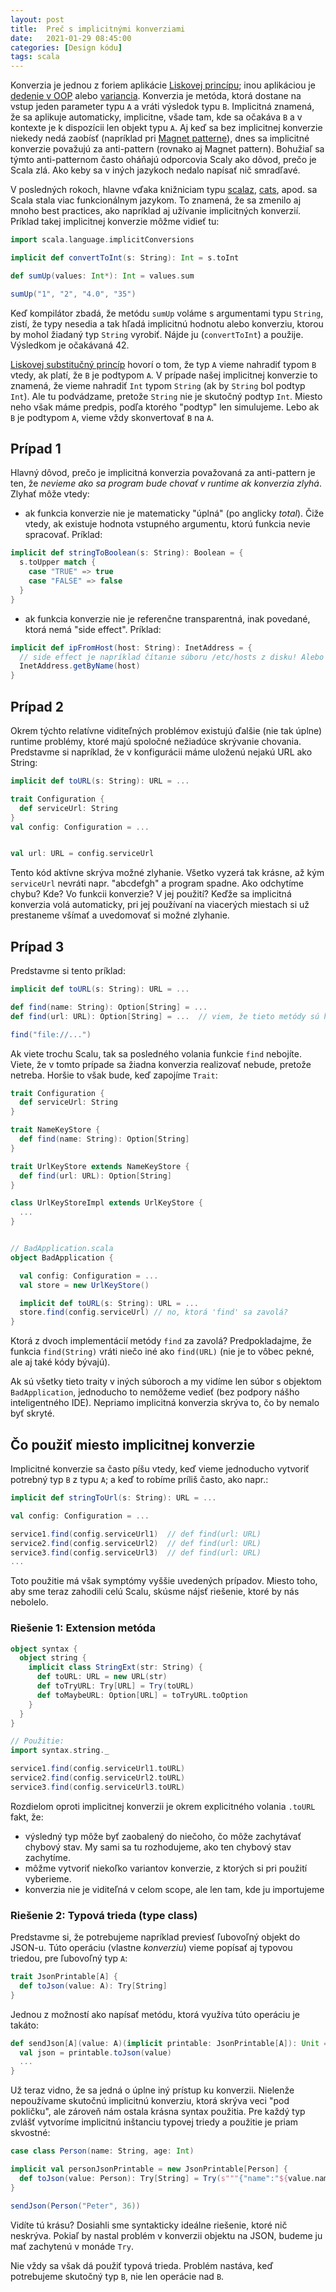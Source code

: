 ```yaml
---
layout: post
title:  Preč s implicitnými konverziami
date:   2021-01-29 08:45:00
categories: [Design kódu]
tags: scala
---
```


Konverzia je jednou z foriem aplikácie [Liskovej princípu][liskov]; inou aplikáciou je [dedenie v OOP][liskov-oop] alebo [variancia][liskov-variance].
Konverzia je metóda, ktorá dostane na vstup jeden parameter typu `A` a vráti výsledok typu `B`. Implicitná znamená, že sa aplikuje
automaticky, implicitne, všade tam, kde sa očakáva `B` a v kontexte je k dispozícii len objekt typu `A`. Aj keď sa
bez implicitnej konverzie niekedy nedá zaobísť (napríklad pri [Magnet patterne][magnet-pattern]), dnes sa implicitné konverzie
považujú za anti-pattern (rovnako aj Magnet pattern). Bohužiaľ sa týmto anti-patternom často oháňajú
odporcovia Scaly ako dôvod, prečo je Scala zlá. Ako keby sa v iných jazykoch nedalo napísať nič smradľavé.




V posledných rokoch, hlavne vďaka knižniciam typu [scalaz][scalaz], [cats][cats], apod. sa Scala stala viac funkcionálnym jazykom. To znamená,
že sa zmenilo aj mnoho best practices, ako napríklad aj užívanie implicitných konverzií. Príklad takej implicitnej konverzie
môžme vidieť tu:

```scala
import scala.language.implicitConversions

implicit def convertToInt(s: String): Int = s.toInt

def sumUp(values: Int*): Int = values.sum

sumUp("1", "2", "4.0", "35")
```

Keď kompilátor zbadá, že metódu `sumUp` voláme s argumentami typu `String`, zistí, že typy nesedia a tak hľadá implicitnú
hodnotu alebo konverziu, ktorou by mohol žiadaný typ `String` vyrobiť. Nájde ju (`convertToInt`) a použije. Výsledkom
je očakávaná 42.

[Liskovej substitučný princíp][liskov] hovorí o tom, že typ `A` vieme nahradiť typom `B` vtedy, ak platí, že `B` je podtypom `A`. V prípade našej implicitnej konverzie to znamená, že vieme nahradiť `Int` typom `String` (ak by `String` bol podtyp `Int`). Ale tu podvádzame, pretože `String` nie je skutočný podtyp `Int`. Miesto neho však máme predpis, podľa ktorého "podtyp" len simulujeme. Lebo ak `B` je podtypom `A`, vieme vždy skonvertovať `B` na `A`. 

## Prípad 1

Hlavný dôvod, prečo je implicitná konverzia považovaná za anti-pattern je ten, že *nevieme ako sa program bude chovať
v _runtime_ ak konverzia zlyhá*. Zlyhať môže vtedy:

- ak funkcia konverzie nie je matematicky "úplná" (po anglicky _total_).
  Čiže vtedy, ak existuje hodnota vstupného argumentu, ktorú funkcia nevie spracovať. Príklad:
  
```scala
implicit def stringToBoolean(s: String): Boolean = {
  s.toUpper match {
    case "TRUE" => true
    case "FALSE" => false
  }
}
```

- ak funkcia konverzie nie je referenčne transparentná, inak povedané, ktorá nemá "side effect". Príklad:

```scala
implicit def ipFromHost(host: String): InetAddress = {
  // side effect je napríklad čítanie súboru /etc/hosts z disku! Alebo aj UnknownHostException
  InetAddress.getByName(host) 
}
```

## Prípad 2

Okrem týchto relatívne viditeľných problémov existujú ďalšie (nie tak úplne) runtime problémy, ktoré majú spoločné nežiadúce skrývanie chovania. Predstavme si napríklad, že v konfigurácii máme uloženú nejakú URL ako String:

```scala
implicit def toURL(s: String): URL = ...

trait Configuration {
  def serviceUrl: String
}
val config: Configuration = ...


val url: URL = config.serviceUrl
```

Tento kód aktívne skrýva možné zlyhanie. Všetko vyzerá tak krásne, až kým `serviceUrl` nevráti napr. "abcdefgh" a program
spadne. Ako odchytíme chybu? Kde? Vo funkcii konverzie? V jej použití? Keďže sa implicitná konverzia volá automaticky,
pri jej používaní na viacerých miestach si už prestaneme všímať a uvedomovať si možné zlyhanie.

## Prípad 3

Predstavme si tento príklad:

```scala
implicit def toURL(s: String): URL = ...

def find(name: String): Option[String] = ...
def find(url: URL): Option[String] = ...  // viem, že tieto metódy sú hlúpy príklad...

find("file://...")
```

Ak viete trochu Scalu, tak sa posledného volania funkcie `find` nebojíte. Viete, že v tomto prípade sa žiadna konverzia
realizovať nebude, pretože netreba. Horšie to však bude, keď zapojíme `Trait`:

```scala
trait Configuration {
  def serviceUrl: String
}

trait NameKeyStore {
  def find(name: String): Option[String] 
}

trait UrlKeyStore extends NameKeyStore {
  def find(url: URL): Option[String]
}

class UrlKeyStoreImpl extends UrlKeyStore {
  ...
}


// BadApplication.scala
object BadApplication {

  val config: Configuration = ...
  val store = new UrlKeyStore() 

  implicit def toURL(s: String): URL = ...
  store.find(config.serviceUrl) // no, ktorá 'find' sa zavolá?
}
```

Ktorá z dvoch implementácií metódy `find` za zavolá? Predpokladajme, že funkcia `find(String)` vráti niečo iné ako
`find(URL)` (nie je to vôbec pekné, ale aj také kódy bývajú).

Ak sú všetky tieto traity v iných súboroch a my
vidíme len súbor s objektom `BadApplication`, jednoducho to nemôžeme vedieť (bez podpory nášho inteligentného IDE).
Nepriamo implicitná konverzia skrýva to, čo by nemalo byť skryté. 

## Čo použiť miesto implicitnej konverzie

Implicitné konverzie sa často píšu vtedy, keď vieme jednoducho vytvoriť potrebný typ `B` z typu `A`; a keď to robíme príliš
často, ako napr.:

```scala
implicit def stringToUrl(s: String): URL = ...

val config: Configuration = ...

service1.find(config.serviceUrl1)  // def find(url: URL) 
service2.find(config.serviceUrl2)  // def find(url: URL)
service3.find(config.serviceUrl3)  // def find(url: URL)
...
```

Toto použitie má však symptómy vyššie uvedených prípadov. Miesto toho, aby sme teraz zahodili celú Scalu, skúsme nájsť
riešenie, ktoré by nás nebolelo.

### Riešenie 1: Extension metóda

```scala
object syntax {
  object string {
    implicit class StringExt(str: String) {
      def toURL: URL = new URL(str)
      def toTryURL: Try[URL] = Try(toURL)
      def toMaybeURL: Option[URL] = toTryURL.toOption
    }
  }
}

// Použitie:
import syntax.string._

service1.find(config.serviceUrl1.toURL) 
service2.find(config.serviceUrl2.toURL)
service3.find(config.serviceUrl3.toURL)

```

Rozdielom oproti implicitnej konverzii je okrem explicitného volania `.toURL` fakt, že:

- výsledný typ môže byť zaobalený do niečoho, čo môže zachytávať chybový stav. My sami sa tu rozhodujeme, ako ten chybový stav zachytíme.
- môžme vytvoriť niekoľko variantov konverzie, z ktorých si pri použití vyberieme.
- konverzia nie je viditeľná v celom scope, ale len tam, kde ju importujeme

### Riešenie 2: Typová trieda (type class)

Predstavme si, že potrebujeme napríklad previesť ľubovoľný objekt do JSON-u.
Túto operáciu (vlastne _konverziu_) vieme popísať aj typovou triedou, pre ľubovoľný typ `A`:

```scala
trait JsonPrintable[A] {
  def toJson(value: A): Try[String]
}
```

Jednou z možností ako napísať metódu, ktorá využíva túto operáciu je takáto:

```scala
def sendJson[A](value: A)(implicit printable: JsonPrintable[A]): Unit = {
  val json = printable.toJson(value)
  ...
}
```

Už teraz vidno, že sa jedná o úplne iný prístup ku konverzii. Nielenže nepoužívame skutočnú implicitnú konverziu, ktorá skrýva veci "pod pokličku", ale zároveň nám ostala krásna syntax použitia. Pre každý typ zvlášť vytvoríme implicitnú
inštanciu typovej triedy a použitie je priam skvostné:

```scala
case class Person(name: String, age: Int)

implicit val personJsonPrintable = new JsonPrintable[Person] {
  def toJson(value: Person): Try[String] = Try(s"""{"name":"${value.name}","age":${value.age}}""")
}

sendJson(Person("Peter", 36))
```

Vidíte tú krásu? Dosiahli sme syntakticky ideálne riešenie, ktoré nič neskrýva. Pokiaľ by nastal problém v konverzii
objektu na JSON, budeme ju mať zachytenú v monáde `Try`. 

Nie vždy sa však dá použiť typová trieda. Problém nastáva, keď potrebujeme skutočný typ `B`, nie len operácie nad `B`.








[liskov]: https://en.wikipedia.org/wiki/Liskov_substitution_principle
[liskov-oop]: https://reflectoring.io/lsp-explained/
[liskov-variance]: https://apiumhub.com/tech-blog-barcelona/scala-generics-covariance-contravariance/
[magnet-pattern]: http://blog.madhukaraphatak.com/scala-magnet-pattern/
[scalaz]: https://github.com/scalaz/scalaz
[cats]: https://github.com/typelevel/cats

